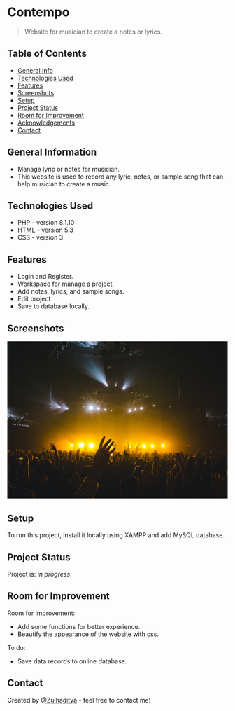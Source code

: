 # Contempo
> Website for musician to create a notes or lyrics.

## Table of Contents
* [General Info](#general-information)
* [Technologies Used](#technologies-used)
* [Features](#features)
* [Screenshots](#screenshots)
* [Setup](#setup)
* [Project Status](#project-status)
* [Room for Improvement](#room-for-improvement)
* [Acknowledgements](#acknowledgements)
* [Contact](#contact)

## General Information
- Manage lyric or notes for musician.
- This website is used to record any lyric, notes, or sample song that can help musician to create a music.

## Technologies Used
- PHP - version 8.1.10
- HTML - version 5.3
- CSS - version 3

## Features
- Login and Register.
- Workspace for manage a project.
- Add notes, lyrics, and sample songs.
- Edit project
- Save to database locally.

## Screenshots
![Example screenshot](./img/dashboard.png)

## Setup
To run this project, install it locally using XAMPP and add MySQL database.

## Project Status
Project is: _in progress_ <!-- / _complete_ / _no longer being worked on_. reason ? -->

## Room for Improvement

Room for improvement:
- Add some functions for better experience.
- Beautify the appearance of the website with css.

To do:
- Save data records to online database.

## Contact
Created by [@Zulhaditya](https://itsmyportofolio.netlify.app/) - feel free to contact me!
